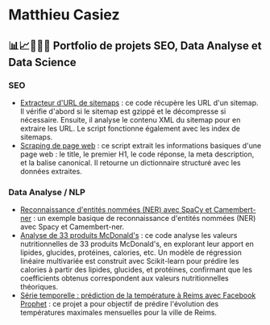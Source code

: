 # Matthieu Casiez
## 📊📈👨🏻‍💻 Portfolio de projets SEO, Data Analyse et Data Science
### SEO 
- [Extracteur d'URL de sitemaps](https://github.com/mc5178/matthieu-casiez/blob/main/extracteur_url_sitemaps.py) : ce code récupère les URL d'un sitemap. Il vérifie d'abord si le sitemap est gzippé et le décompresse si nécessaire. Ensuite, il analyse le contenu XML du sitemap pour en extraire les URL. Le script fonctionne également avec les index de sitemaps.
- [Scraping de page web](https://github.com/mc5178/matthieu-casiez/blob/main/scraping_page.py) : ce script extrait les informations basiques d'une page web : le title, le premier H1, le code réponse, la meta description, et la balise canonical. Il retourne un dictionnaire structuré avec les données extraites.

### Data Analyse / NLP 
- [Reconnaissance d'entités nommées (NER) avec SpaCy et Camembert-ner](https://github.com/mc5178/matthieu-casiez/blob/main/Reconnaissance_d'entite%CC%81s_nomme%CC%81es_(NER)_avec_SpaCy_et_Camembert.ipynb) : un exemple basique de reconnaissance d'entités nommées (NER) avec Spacy et Camembert-ner.
- [Analyse de 33 produits McDonald's](https://github.com/mc5178/matthieu-casiez/blob/main/Analyse_Jeu_Donnees_McDo.ipynb) : ce code analyse les valeurs nutritionnelles de 33 produits McDonald's, en explorant leur apport en lipides, glucides, protéines, calories, etc. Un modèle de régression linéaire multivariée est construit avec Scikit-learn pour prédire les calories à partir des lipides, glucides, et protéines, confirmant que les coefficients obtenus correspondent aux valeurs nutritionnelles théoriques.
- [Série temporelle : prédiction de la température à Reims avec Facebook Prophet](https://github.com/mc5178/matthieu-casiez/blob/main/Serie_Temporelle_Prediction_Temperature_Reims.ipynb) : ce projet a pour objectif de prédire l'évolution des températures maximales mensuelles pour la ville de Reims.
